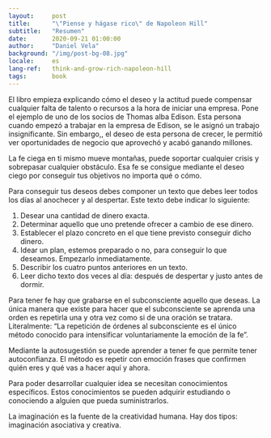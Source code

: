 ```yaml
---
layout:     post
title:      "\"Piense y hágase rico\" de Napoleon Hill"
subtitle:   "Resumen"
date:       2020-09-21 01:00:00
author:     "Daniel Vela"
background: "/img/post-bg-08.jpg"
locale:     es
lang-ref:   think-and-grow-rich-napoleon-hill
tags:		book
---
```


El libro empieza explicando cómo el deseo y la actitud puede compensar cualquier falta de talento o recursos a la hora de iniciar una empresa. Pone el ejemplo de uno de los socios de Thomas alba Edison. Esta persona cuando empezó a trabajar en la empresa de Edison, se le asignó un trabajo insignificante. Sin embargo,, el deseo de esta persona de crecer, le permitió ver oportunidades de negocio que aprovechó y acabó ganando millones. 

La fe ciega en ti mismo mueve montañas, puede soportar cualquier crisis y sobrepasar cualquier obstáculo. Esa fe se consigue mediante el deseo ciego por conseguir tus objetivos no importa qué o cómo. 

Para conseguir tus deseos debes componer un texto que debes leer todos los días al anochecer y al despertar. Este texto debe indicar lo siguiente:
1. Desear una cantidad de dinero exacta.
2. Determinar aquello que uno pretende ofrecer a cambio de ese dinero.
3. Establecer el plazo concreto en el que tiene previsto conseguir dicho dinero.
4. Idear un plan, estemos preparado o no, para conseguir lo que deseamos. Empezarlo inmediatamente.
5. Describir los cuatro puntos anteriores en un texto.
6. Leer dicho texto dos veces al día: después de despertar y justo antes de dormir.

Para tener fe hay que grabarse en el subconsciente aquello que deseas. La única manera que existe para hacer que el subconsciente se aprenda una orden es repetirla una y otra vez como si de una oración se tratara. Literalmente: “La repetición de órdenes al subconsciente es el único método conocido para intensificar voluntariamente la emoción de la fe”.

Mediante la autosugestión se puede aprender a tener fe que permite tener autoconfianza. El método es repetir con emoción frases que confirmen quién eres y qué vas a hacer aquí y ahora.

Para poder desarrollar cualquier idea se necesitan conocimientos específicos. Estos conocimientos se pueden adquirir estudiando o conociendo a alguien que pueda suministrarlos.

La imaginación es la fuente de la creatividad humana. Hay dos tipos: imaginación asociativa y creativa.
